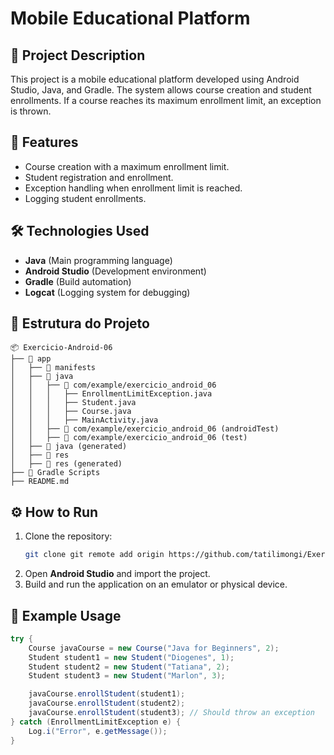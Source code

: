 # Mobile Educational Platform

## 📌 Project Description
This project is a mobile educational platform developed using Android Studio, Java, and Gradle. The system allows course creation and student enrollments. If a course reaches its maximum enrollment limit, an exception is thrown.

## 🚀 Features
- Course creation with a maximum enrollment limit.
- Student registration and enrollment.
- Exception handling when enrollment limit is reached.
- Logging student enrollments.

## 🛠️ Technologies Used
- **Java** (Main programming language)
- **Android Studio** (Development environment)
- **Gradle** (Build automation)
- **Logcat** (Logging system for debugging)

## 📂 Estrutura do Projeto
```
📦 Exercicio-Android-06
├── 📁 app
│   ├── 📁 manifests
│   ├── 📁 java
│   │   ├── 📁 com/example/exercicio_android_06
│   │   │   ├── EnrollmentLimitException.java
│   │   │   ├── Student.java
│   │   │   ├── Course.java
│   │   │   ├── MainActivity.java
│   │   ├── 📁 com/example/exercicio_android_06 (androidTest)
│   │   ├── 📁 com/example/exercicio_android_06 (test)
│   ├── 📁 java (generated)
│   ├── 📁 res
│   ├── 📁 res (generated)
├── 📁 Gradle Scripts
├── README.md
```

## ⚙️ How to Run
1. Clone the repository:
   ```sh
   git clone git remote add origin https://github.com/tatilimongi/Exercicio-Android-06.git
   ```
2. Open **Android Studio** and import the project.
3. Build and run the application on an emulator or physical device.

## 📝 Example Usage
```java
try {
    Course javaCourse = new Course("Java for Beginners", 2);
    Student student1 = new Student("Diogenes", 1);
    Student student2 = new Student("Tatiana", 2);
    Student student3 = new Student("Marlon", 3);

    javaCourse.enrollStudent(student1);
    javaCourse.enrollStudent(student2);
    javaCourse.enrollStudent(student3); // Should throw an exception
} catch (EnrollmentLimitException e) {
    Log.i("Error", e.getMessage());
}
```

